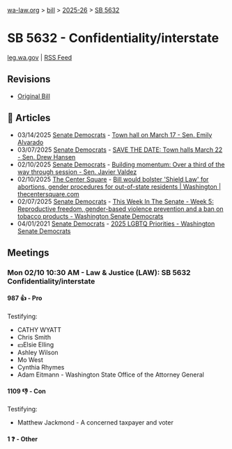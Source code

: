 [wa-law.org](/) > [bill](/bill/) > [2025-26](/bill/2025-26/) > [SB 5632](/bill/2025-26/sb/5632/)

# SB 5632 - Confidentiality/interstate
[leg.wa.gov](https://app.leg.wa.gov/billsummary?BillNumber=5632&Year=2025&Initiative=false) | [RSS Feed](./rss.xml)

## Revisions
* [Original Bill](1/)

## 📰 Articles
* 03/14/2025 [Senate Democrats](/org/senate_democrats/) - [Town hall on March 17 - Sen. Emily Alvarado](https://senatedemocrats.wa.gov/alvarado/2025/03/14/town-hall-on-march-17/#:~:text=SB%205632)
* 03/07/2025 [Senate Democrats](/org/senate_democrats/) - [SAVE THE DATE: Town halls March 22 - Sen. Drew Hansen](https://senatedemocrats.wa.gov/hansen/2025/03/07/save-the-date-in-person-town-halls-march-22/#:~:text=SB%205632)
* 02/10/2025 [Senate Democrats](/org/senate_democrats/) - [Building momentum: Over a third of the way through session - Sen. Javier Valdez](https://senatedemocrats.wa.gov/valdez/2025/02/10/building-momentum-over-a-third-of-the-way-through-session/#:~:text=SB%205632)
* 02/10/2025 [The Center Square](/org/the_center_square/) - [Bill would bolster 'Shield Law' for abortions, gender procedures for out-of-state residents | Washington | thecentersquare.com](https://www.thecentersquare.com/washington/article_56479a40-e7ea-11ef-95ed-5b388298696e.html#:~:text=Senate%20Bill%205632)
* 02/07/2025 [Senate Democrats](/org/senate_democrats/) - [This Week In The Senate - Week 5: Reproductive freedom, gender-based violence prevention and a ban on tobacco products - Washington Senate Democrats](https://senatedemocrats.wa.gov/blog/2025/02/07/this-week-in-the-senate-week-5-reproductive-freedom-gender-based-violence-prevention-and-a-ban-on-tobacco-products/#:~:text=Senate%20Bill%205632)
* 04/01/2021 [Senate Democrats](/org/senate_democrats/) - [2025 LGBTQ Priorities - Washington Senate Democrats](https://senatedemocrats.wa.gov/lgbtq2025priorities/#:~:text=Senate%20Bill%205632)

## Meetings
### Mon 02/10 10:30 AM - Law & Justice (LAW): SB 5632 Confidentiality/interstate
#### 987 👍 - Pro
Testifying:
* CATHY WYATT
* Chris Smith
* 💵Elsie Elling
* Ashley Wilson
* Mo West
* Cynthia Rhymes
* Adam Eitmann - Washington State Office of the Attorney General

#### 1109 👎 - Con
Testifying:
* Matthew Jackmond - A concerned taxpayer and voter

#### 1 ❓ - Other
